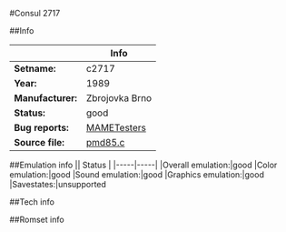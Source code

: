 #Consul 2717

##Info

||Info|
|-----|-----|
|**Setname:**|c2717
|**Year:**|1989
|**Manufacturer:**|Zbrojovka Brno
|**Status:**|good
|**Bug reports:**|[MAMETesters](http://mametesters.org/view_all_set.php?type=1&temporary=y&search=pmd85.c)
|**Source file:**|[pmd85.c](https://github.com/mamedev/mame/blob/master/src/mess/drivers/pmd85.c)

##Emulation info
|| Status |
|-----|-----|
|Overall emulation:|good
|Color emulation:|good
|Sound emulation:|good
|Graphics emulation:|good
|Savestates:|unsupported

##Tech info

##Romset info

<!--- START OF EDITED COMMENT DO NOT TOUCH TEXT ABOVE-->
